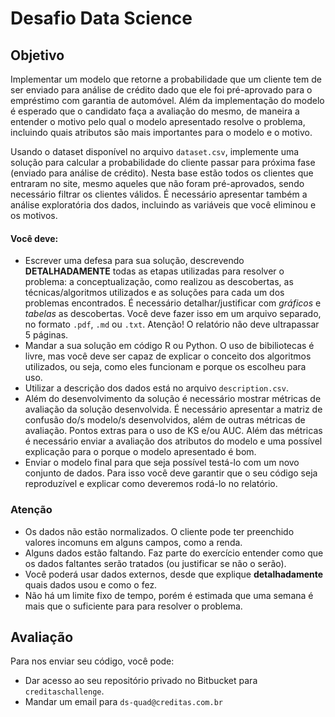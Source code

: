 # Desafio Data Science

## Objetivo
 Implementar um modelo que retorne a probabilidade que um cliente tem de ser enviado para análise de crédito dado que ele foi pré-aprovado para o empréstimo com garantia de automóvel. Além da implementação do modelo é esperado que o candidato faça a avaliação do mesmo, de maneira a entender o motivo pelo qual o modelo apresentado resolve o problema, incluindo quais atributos são mais importantes para o modelo e o motivo.

 Usando o dataset disponível no arquivo `dataset.csv`, implemente uma solução para calcular a probabilidade do cliente passar para próxima fase (enviado para análise de crédito).
 Nesta base estão todos os clientes que entraram no site, mesmo aqueles que não foram pré-aprovados, sendo necessário filtrar os clientes válidos.
 É necessário apresentar também a análise exploratória dos dados, incluindo as variáveis que você eliminou e os motivos.

 #### Você deve:

 - Escrever uma defesa para sua solução, descrevendo **DETALHADAMENTE** todas as etapas utilizadas para resolver o problema: a conceptualização, como realizou as descobertas, as técnicas/algoritmos utilizados e as soluções para cada um dos problemas encontrados. É necessário detalhar/justificar com *gráficos* e *tabelas* as descobertas.
 Você deve fazer isso em um arquivo separado, no formato `.pdf`, `.md` ou `.txt`. Atenção! O relatório não deve ultrapassar 5 páginas.
 - Mandar a sua solução em código R ou Python. O uso de bibiliotecas é livre, mas você deve ser capaz de explicar o conceito dos algoritmos utilizados, ou seja, como eles funcionam e porque os escolheu para uso.
 - Utilizar a descrição dos dados está no arquivo `description.csv`.
 - Além do desenvolvimento da solução é necessário mostrar métricas de avaliação da solução desenvolvida. É necessário apresentar a matriz de confusão do/s modelo/s desenvolvidos, além de outras métricas de avaliação. Pontos extras para o uso de KS e/ou AUC. Além das métricas é necessário enviar a avaliação dos atributos do modelo e uma possível explicação para o porque o modelo apresentado é bom.
 - Enviar o modelo final para que seja possível testá-lo com um novo conjunto de dados. Para isso você deve garantir que o seu código seja reproduzível e explicar como deveremos rodá-lo no relatório.

### Atenção
 - Os dados não estão normalizados. O cliente pode ter preenchido valores incomuns em alguns campos, como a renda.
 - Alguns dados estão faltando. Faz parte do exercício entender como que os dados faltantes serão tratados (ou justificar se não o serão).
 - Você poderá usar dados externos, desde que explique **detalhadamente** quais dados usou e como o fez.
 - Não há um limite fixo de tempo, porém é estimada que uma semana é mais que o suficiente para para resolver o problema.

## Avaliação
Para nos enviar seu código, você pode:
- Dar acesso ao seu repositório privado no Bitbucket para `creditaschallenge`.
- Mandar um email para `ds-quad@creditas.com.br`
